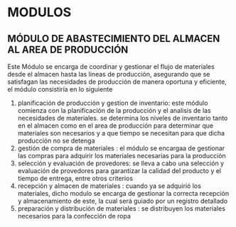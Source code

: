 # MODULOS 

## MÓDULO DE ABASTECIMIENTO DEL ALMACEN AL AREA DE PRODUCCIÓN

Este Módulo se encarga de coordinar y gestionar el flujo de materiales desde el almacen hasta las lineas de producción, asegurando que se satisfagan las necesidades de producción de manera oportuna y eficiente, el módulo consistiría en lo siguiente 
1. planificación de producción y gestion de inventario: este módulo comienza con la planificación de la producción y el analisis de las necesidades de materiales. se determina los niveles de inventario tanto en el almacen como en el area de producción para determinar que materiales son necesarios y a que tiempo se necesitan para que dicha producción no se detenga 
2. gestión de compra de materiales : el módulo se encargaa de gestionar las compras para adquirir los materiales necesarias para la producción 
3. selección y evaluación de provedores: se lleva a cabo una selección y evaluación de provedores para garantizar la calidad del producto y el tiempo de entrega, entre otros criterios
4. recepción y almacen de materiales : cuando ya se adquirió los materiales, dicho modulo se encarga de gestionar la correcta recepción y almacenamiento de este, la cual será guiado por un registro detallado
5. preparación y distribución de materiales : se distribuyen los materiales necesarios para la confección de ropa
